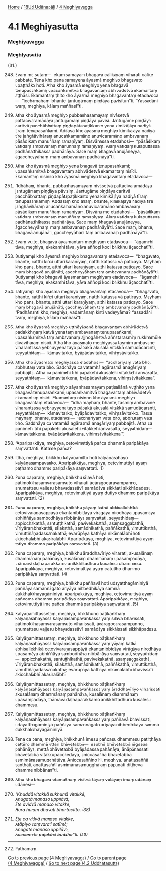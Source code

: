 
[Home](/) / [18Ud Udānapāḷi](/tipitaka/18Ud.md) / [4 Meghiyavagga](/tipitaka/18Ud/4.md)

# 4.1 Meghiyasutta

### Meghiyavagga

### Meghiyasutta

(31.)

248. Evaṃ me sutaṃ—  ekaṃ samayaṃ bhagavā cālikāyaṃ viharati cālike pabbate. Tena kho pana samayena āyasmā meghiyo bhagavato upaṭṭhāko hoti. Atha kho āyasmā meghiyo yena bhagavā tenupasaṅkami; upasaṅkamitvā bhagavantaṃ abhivādetvā ekamantaṃ aṭṭhāsi. Ekamantaṃ ṭhito kho āyasmā meghiyo bhagavantaṃ etadavoca—  “icchāmahaṃ, bhante, jantugāmaṃ piṇḍāya pavisitun”ti. “Yassadāni tvaṃ, meghiya, kālaṃ maññasī”ti.

249. Atha kho āyasmā meghiyo pubbaṇhasamayaṃ nivāsetvā pattacīvaramādāya jantugāmaṃ piṇḍāya pāvisi. Jantugāme piṇḍāya caritvā pacchābhattaṃ piṇḍapātapaṭikkanto yena kimikāḷāya nadiyā tīraṃ tenupasaṅkami. Addasā kho āyasmā meghiyo kimikāḷāya nadiyā tīre jaṅghāvihāraṃ anucaṅkamamāno anuvicaramāno ambavanaṃ pāsādikaṃ manuññaṃ ramaṇīyaṃ. Disvānassa etadahosi—  “pāsādikaṃ vatidaṃ ambavanaṃ manuññaṃ ramaṇīyaṃ. Alaṃ vatidaṃ kulaputtassa padhānatthikassa padhānāya. Sace maṃ bhagavā anujāneyya, āgaccheyyāhaṃ imaṃ ambavanaṃ padhānāyā”ti.

250. Atha kho āyasmā meghiyo yena bhagavā tenupasaṅkami; upasaṅkamitvā bhagavantaṃ abhivādetvā ekamantaṃ nisīdi. Ekamantaṃ nisinno kho āyasmā meghiyo bhagavantaṃ etadavoca—

251. “Idhāhaṃ, bhante, pubbaṇhasamayaṃ nivāsetvā pattacīvaramādāya jantugāmaṃ piṇḍāya pāvisiṃ. Jantugāme piṇḍāya caritvā pacchābhattaṃ piṇḍapātapaṭikkanto yena kimikāḷāya nadiyā tīraṃ tenupasaṅkamiṃ. Addasaṃ kho ahaṃ, bhante, kimikāḷāya nadiyā tīre jaṅghāvihāraṃ anucaṅkamamāno anuvicaramāno ambavanaṃ pāsādikaṃ manuññaṃ ramaṇīyaṃ. Disvāna me etadahosi—  ‘pāsādikaṃ vatidaṃ ambavanaṃ manuññaṃ ramaṇīyaṃ. Alaṃ vatidaṃ kulaputtassa padhānatthikassa padhānāya. Sace maṃ bhagavā anujāneyya, āgaccheyyāhaṃ imaṃ ambavanaṃ padhānāyā’ti. Sace maṃ, bhante, bhagavā anujānāti, gaccheyyāhaṃ taṃ ambavanaṃ padhānāyā”ti.

252. Evaṃ vutte, bhagavā āyasmantaṃ meghiyaṃ etadavoca—  “āgamehi tāva, meghiya, ekakamhi tāva, yāva aññopi koci bhikkhu āgacchatī”ti.

253. Dutiyampi kho āyasmā meghiyo bhagavantaṃ etadavoca—  “bhagavato, bhante, natthi kiñci uttari karaṇīyaṃ, natthi katassa vā paticayo. Mayhaṃ kho pana, bhante, atthi uttari karaṇīyaṃ, atthi katassa paticayo. Sace maṃ bhagavā anujānāti, gaccheyyāhaṃ taṃ ambavanaṃ padhānāyā”ti. Dutiyampi kho bhagavā āyasmantaṃ meghiyaṃ etadavoca—  “āgamehi tāva, meghiya, ekakamhi tāva, yāva aññopi koci bhikkhu āgacchatī”ti.

254. Tatiyampi kho āyasmā meghiyo bhagavantaṃ etadavoca—  “bhagavato, bhante, natthi kiñci uttari karaṇīyaṃ, natthi katassa vā paticayo. Mayhaṃ kho pana, bhante, atthi uttari karaṇīyaṃ, atthi katassa paticayo. Sace maṃ bhagavā anujānāti, gaccheyyāhaṃ taṃ ambavanaṃ padhānāyā”ti. “Padhānanti kho, meghiya, vadamānaṃ kinti vadeyyāma? Yassadāni tvaṃ, meghiya, kālaṃ maññasī”ti.

255. Atha kho āyasmā meghiyo uṭṭhāyāsanā bhagavantaṃ abhivādetvā padakkhiṇaṃ katvā yena taṃ ambavanaṃ tenupasaṅkami; upasaṅkamitvā taṃ ambavanaṃ ajjhogāhetvā aññatarasmiṃ rukkhamūle divāvihāraṃ nisīdi. Atha kho āyasmato meghiyassa tasmiṃ ambavane viharantassa yebhuyyena tayo pāpakā akusalā vitakkā samudācaranti, seyyathidaṃ—  kāmavitakko, byāpādavitakko, vihiṃsāvitakko.

256. Atha kho āyasmato meghiyassa etadahosi—  “acchariyaṃ vata bho, abbhutaṃ vata bho. Saddhāya ca vatamhā agārasmā anagāriyaṃ pabbajitā. Atha ca panimehi tīhi pāpakehi akusalehi vitakkehi anvāsattā, seyyathidaṃ—  kāmavitakkena, byāpādavitakkena, vihiṃsāvitakkena”.

257. Atha kho āyasmā meghiyo sāyanhasamayaṃ paṭisallānā vuṭṭhito yena bhagavā tenupasaṅkami; upasaṅkamitvā bhagavantaṃ abhivādetvā ekamantaṃ nisīdi. Ekamantaṃ nisinno kho āyasmā meghiyo bhagavantaṃ etadavoca—  “idha mayhaṃ, bhante, tasmiṃ ambavane viharantassa yebhuyyena tayo pāpakā akusalā vitakkā samudācaranti, seyyathidaṃ—  kāmavitakko, byāpādavitakko, vihiṃsāvitakko. Tassa mayhaṃ, bhante, etadahosi—  ‘acchariyaṃ vata bho, abbhutaṃ vata bho. Saddhāya ca vatamhā agārasmā anagāriyaṃ pabbajitā. Atha ca panimehi tīhi pāpakehi akusalehi vitakkehi anvāsattā, seyyathidaṃ—  kāmavitakkena, byāpādavitakkena, vihiṃsāvitakkena’”.

258. “Aparipakkāya, meghiya, cetovimuttiyā pañca dhammā paripākāya saṃvattanti. Katame pañca?

259. Idha, meghiya, bhikkhu kalyāṇamitto hoti kalyāṇasahāyo kalyāṇasampavaṅko. Aparipakkāya, meghiya, cetovimuttiyā ayaṃ paṭhamo dhammo paripākāya saṃvattati. (1)

260. Puna caparaṃ, meghiya, bhikkhu sīlavā hoti, pātimokkhasaṃvarasaṃvuto viharati ācāragocarasampanno, aṇumattesu vajjesu bhayadassāvī, samādāya sikkhati sikkhāpadesu. Aparipakkāya, meghiya, cetovimuttiyā ayaṃ dutiyo dhammo paripākāya saṃvattati. (2)

261. Puna caparaṃ, meghiya, bhikkhu yāyaṃ kathā abhisallekhikā cetovivaraṇasappāyā ekantanibbidāya virāgāya nirodhāya upasamāya abhiññāya sambodhāya nibbānāya saṃvattati, seyyathidaṃ—  appicchakathā, santuṭṭhikathā, pavivekakathā, asaṃsaggakathā, vīriyārambhakathā, sīlakathā, samādhikathā, paññākathā, vimuttikathā, vimuttiñāṇadassanakathā; evarūpāya kathāya nikāmalābhī hoti akicchalābhī akasiralābhī. Aparipākāya, meghiya, cetovimuttiyā ayaṃ tatiyo dhammo paripākāya saṃvattati. (3)

262. Puna caparaṃ, meghiya, bhikkhu āraddhavīriyo viharati, akusalānaṃ dhammānaṃ pahānāya, kusalānaṃ dhammānaṃ upasampadāya, thāmavā daḷhaparakkamo anikkhittadhuro kusalesu dhammesu. Aparipakkāya, meghiya, cetovimuttiyā ayaṃ catuttho dhammo paripākāya saṃvattati. (4)

263. Puna caparaṃ, meghiya, bhikkhu paññavā hoti udayatthagāminiyā paññāya samannāgato ariyāya nibbedhikāya sammā dukkhakkhayagāminiyā. Aparipakkāya, meghiya, cetovimuttiyā ayaṃ pañcamo dhammo paripākāya saṃvattati. Aparipakkāya, meghiya, cetovimuttiyā ime pañca dhammā paripākāya saṃvattanti. (5)

264. Kalyāṇamittassetaṃ, meghiya, bhikkhuno pāṭikaṅkhaṃ kalyāṇasahāyassa kalyāṇasampavaṅkassa yaṃ sīlavā bhavissati, pātimokkhasaṃvarasaṃvuto viharissati, ācāragocarasampanno, aṇumattesu vajjesu bhayadassāvī, samādāya sikkhissati sikkhāpadesu.

265. Kalyāṇamittassetaṃ, meghiya, bhikkhuno pāṭikaṅkhaṃ kalyāṇasahāyassa kalyāṇasampavaṅkassa yaṃ yāyaṃ kathā abhisallekhikā cetovivaraṇasappāyā ekantanibbidāya virāgāya nirodhāya upasamāya abhiññāya sambodhāya nibbānāya saṃvattati, seyyathidaṃ—  appicchakathā, santuṭṭhikathā, pavivekakathā, asaṃsaggakathā, vīriyārambhakathā, sīlakathā, samādhikathā, paññākathā, vimuttikathā, vimuttiñāṇadassanakathā; evarūpāya kathāya nikāmalābhī bhavissati akicchalābhī akasiralābhī.

266. Kalyāṇamittassetaṃ, meghiya, bhikkhuno pāṭikaṅkhaṃ kalyāṇasahāyassa kalyāṇasampavaṅkassa yaṃ āraddhavīriyo viharissati akusalānaṃ dhammānaṃ pahānāya, kusalānaṃ dhammānaṃ upasampadāya, thāmavā daḷhaparakkamo anikkhittadhuro kusalesu dhammesu.

267. Kalyāṇamittassetaṃ, meghiya, bhikkhuno pāṭikaṅkhaṃ kalyāṇasahāyassa kalyāṇasampavaṅkassa yaṃ paññavā bhavissati, udayatthagāminiyā paññāya samannāgato ariyāya nibbedhikāya sammā dukkhakkhayagāminiyā.

268. Tena ca pana, meghiya, bhikkhunā imesu pañcasu dhammesu patiṭṭhāya cattāro dhammā uttari bhāvetabbā—  asubhā bhāvetabbā rāgassa pahānāya, mettā bhāvetabbā byāpādassa pahānāya, ānāpānassati bhāvetabbā vitakkupacchedāya, aniccasaññā bhāvetabbā asmimānasamugghātāya. Aniccasaññino hi, meghiya, anattasaññā saṇṭhāti, anattasaññī asmimānasamugghātaṃ pāpuṇāti diṭṭheva dhamme nibbānan”ti.

269. Atha kho bhagavā etamatthaṃ viditvā tāyaṃ velāyaṃ imaṃ udānaṃ udānesi—

270. _“Khuddā vitakkā sukhumā vitakkā,_  
_Anugatā manaso uppilāvā;_  
_Ete avidvā manaso vitakke,_  
_Hurā huraṃ dhāvati bhantacitto. (38)_  


271. _Ete ca vidvā manaso vitakke,_  
_Ātāpiyo saṃvaratī satīmā;_  
_Anugate manaso uppilāve,_  
_Asesamete pajahāsi buddho”ti. (39)_  


---

272. Paṭhamaṃ.



[Go to previous page (4 Meghiyavagga)](/tipitaka/18Ud/4.md) / [Go to parent page (4 Meghiyavagga)](/tipitaka/18Ud/4.md) / [Go to next page (4.2 Uddhatasutta)](/tipitaka/18Ud/4/4.2.md)



